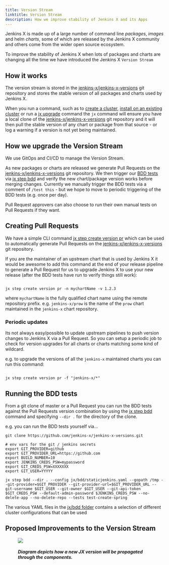 ```yaml
---
title: Version Stream
linktitle: Version Stream
description: How we improve stability of Jenkins X and its Apps
---
```


Jenkins X is made up of a large number of command line _packages_, _images_ and helm _charts_, some of which are released by the Jenkins X community and others come from the wider open source ecosystem.

To improve the stability of Jenkins X when lots of packages and charts are changing all the time we have introduced the Jenkins X `Version Stream`


## How it works

The version stream is stored in the [jenkins-x/jenkins-x-versions](https://github.com/jenkins-x/jenkins-x-versions) git repository and stores the stable version of all packages and charts used by Jenkins X.

When you run a command, such as to [create a cluster](/getting-started/create-cluster/), [install on an existing cluster](/docs/managing/tasks/install-on-cluster/) or run a [jx upgrade](/commands/jx_upgrade/) command the `jx` command will ensure you have a local clone of the  [jenkins-x/jenkins-x-versions](https://github.com/jenkins-x/jenkins-x-versions) git repository and it will then pull the stable version of any chart or package from that source - or log a warning if a version is not yet being maintained.

## How we upgrade the Version Stream

We use GitOps and CI/CD to manage the Version Stream.

As new packages or charts are released we generate Pull Requests on the [jenkins-x/jenkins-x-versions](https://github.com/jenkins-x/jenkins-x-versions) git repository. We then trigger our [BDD tests](https://github.com/jenkins-x/bdd-jx) via [jx step bdd](/commands/jx_step_bdd/) and verify the new chart/package version works before merging changes. Currently we manually trigger the BDD tests via a comment of `/test this` - but we hope to move to periodic triggering of the BDD tests (e.g. once per day). 

Pull Request approvers can also choose to run their own manual tests on Pull Requests if they want. 

## Creating Pull Requests

We have a simple CLI command [jx step create version pr](/commands/jx_step_create_version/) which can be used to automatically generate Pull Requests on the [jenkins-x/jenkins-x-versions](https://github.com/jenkins-x/jenkins-x-versions) git repository.

If you are the maintainer of an upstream chart that is used by Jenkins X it would be awesome to add this command at the end of your release pipeline to generate a Pull Request for us to upgrade Jenkins X to use your new release (after the BDD tests have run to verify things still work):

```shell 

jx step create version pr -n mychartName -v 1.2.3
```

where `mychartName` is the fully qualified chart name using the remote repository prefix. e.g. `jenkins-x/prow` is the name of the `prow` chart maintained in the `jenkins-x` chart repository.

### Periodic updates

Its not always easy/possible to update upstream pipelines to push version changes to Jenkins X via a Pull Request. So you can setup a periodic job to check for version upgrades for all charts or charts matching some kind of wildcard.

e.g. to upgrade the versions of all the `jenkins-x` maintained charts you can run this command:


```shell 

jx step create version pr -f "jenkins-x/*"
```

## Running the BDD tests

From a git clone of master or a Pull Request you can run the BDD tests against the Pull Requests version combination by using the [jx step bdd](/commands/jx_step_bdd/) command and specifying `--dir .` for the directory of the clone.

e.g. you can run the BDD tests yourself via...

```shell 
git clone https://github.com/jenkins-x/jenkins-x-versions.git

# env vars for the git / jenkins secrets
export GIT_PROVIDER=github
export GIT_PROVIDER_URL=https://github.com
export BUILD_NUMBER=10
export JENKINS_CREDS_PSW=mypassword
export GIT_CREDS_PSW=XXXXXXX
export GIT_USER=YYYYY

jx step bdd --dir . --config jx/bdd/staticjenkins.yaml --gopath /tmp --git-provider=$GIT_PROVIDER --git-provider-url=$GIT_PROVIDER_URL --git-username $GIT_USER --git-owner $GIT_USER --git-api-token $GIT_CREDS_PSW --default-admin-password $JENKINS_CREDS_PSW --no-delete-app --no-delete-repo --tests test-create-spring
```

The various YAML files in the [jx/bdd folder](https://github.com/jenkins-x/jenkins-x-versions/tree/master/jx/bdd) contains a selection of different cluster configurations that can be used

## Proposed Improvements to the Version Stream

<figure>
<img src="/images/ProposedJXVersionStream.png"/>
<figcaption>
<h5>Diagram depicts how a new JX version will be propagated through the components.</h5>
</figcaption>
</figure>
